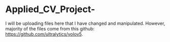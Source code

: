 # Applied_CV_Project-

I will be uploading files here that I have changed and manipulated. However, majority of the files come from this github: https://github.com/ultralytics/yolov5. 

